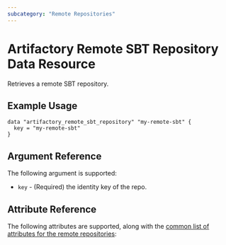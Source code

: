 ```yaml
---
subcategory: "Remote Repositories"
---
```

# Artifactory Remote SBT Repository Data Resource

Retrieves a remote SBT repository.

## Example Usage

```hcl
data "artifactory_remote_sbt_repository" "my-remote-sbt" {
  key = "my-remote-sbt"
}
```

## Argument Reference

The following argument is supported:

* `key` - (Required) the identity key of the repo.

## Attribute Reference

The following attributes are supported, along with the [common list of attributes for the remote repositories](remote.md):
